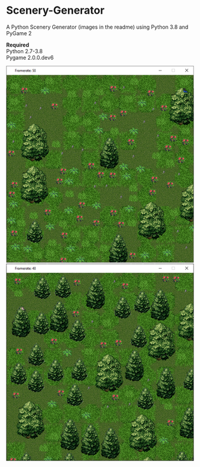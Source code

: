 # Scenery-Generator

A Python Scenery Generator (images in the readme) using Python 3.8 and PyGame 2

<strong>Required</strong><br>
Python 2.7-3.8<br>
Pygame 2.0.0.dev6<br>

<img src="https://raw.githubusercontent.com/hamolicious/Scenery-Generator/master/Screenshots/picture1.PNG">

<img src="https://raw.githubusercontent.com/hamolicious/Scenery-Generator/master/Screenshots/picture2.PNG">

